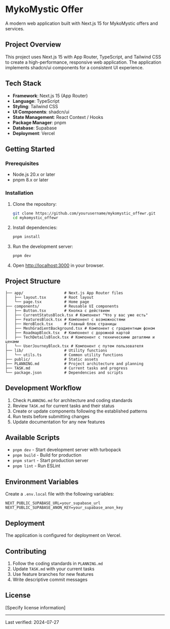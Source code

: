 # MykoMystic Offer

A modern web application built with Next.js 15 for MykoMystic offers and services.

## Project Overview

This project uses Next.js 15 with App Router, TypeScript, and Tailwind CSS to create a high-performance, responsive web application. The application implements shadcn/ui components for a consistent UI experience.

## Tech Stack

- **Framework**: Next.js 15 (App Router)
- **Language**: TypeScript
- **Styling**: Tailwind CSS
- **UI Components**: shadcn/ui
- **State Management**: React Context / Hooks
- **Package Manager**: pnpm
- **Database**: Supabase
- **Deployment**: Vercel

## Getting Started

### Prerequisites

- Node.js 20.x or later
- pnpm 8.x or later

### Installation

1. Clone the repository:
   ```bash
   git clone https://github.com/yourusername/mykomystic_offewr.git
   cd mykomystic_offewr
   ```

2. Install dependencies:
   ```bash
   pnpm install
   ```

3. Run the development server:
   ```bash
   pnpm dev
   ```

4. Open [http://localhost:3000](http://localhost:3000) in your browser.

## Project Structure

```
├── app/                  # Next.js App Router files
│   ├── layout.tsx        # Root layout
│   └── page.tsx          # Home page
├── components/           # Reusable UI components
│   ├── Button.tsx        # Кнопка с действием
│   ├── CurrentStatusBlock.tsx # Компонент "Что у вас уже есть"
│   ├── FeaturesBlock.tsx # Компонент с возможностями
│   ├── HeroBlock.tsx     # Главный блок страницы
│   ├── MeshGradientBackground.tsx # Компонент с градиентным фоном
│   ├── RoadmapBlock.tsx  # Компонент с дорожной картой
│   ├── TechDetailsBlock.tsx # Компонент с техническими деталями и ценами
│   └── UserJourneyBlock.tsx # Компонент с путем пользователя
├── lib/                  # Utility functions
│   └── utils.ts          # Common utility functions
├── public/               # Static assets
├── PLANNING.md           # Project architecture and planning
├── TASK.md               # Current tasks and progress
└── package.json          # Dependencies and scripts
```

## Development Workflow

1. Check `PLANNING.md` for architecture and coding standards
2. Review `TASK.md` for current tasks and their status
3. Create or update components following the established patterns
4. Run tests before submitting changes
5. Update documentation for any new features

## Available Scripts

- `pnpm dev` - Start development server with turbopack
- `pnpm build` - Build for production
- `pnpm start` - Start production server
- `pnpm lint` - Run ESLint

## Environment Variables

Create a `.env.local` file with the following variables:

```
NEXT_PUBLIC_SUPABASE_URL=your_supabase_url
NEXT_PUBLIC_SUPABASE_ANON_KEY=your_supabase_anon_key
```

## Deployment

The application is configured for deployment on Vercel.

## Contributing

1. Follow the coding standards in `PLANNING.md`
2. Update `TASK.md` with your current tasks
3. Use feature branches for new features
4. Write descriptive commit messages

## License

[Specify license information]

---

Last verified: 2024-07-27
